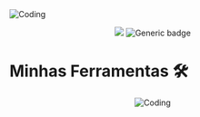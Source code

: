 <img align="center" alt="Coding" src="https://media.discordapp.net/attachments/546002217711435798/994314888602210334/Group_1_1.png?width=994&height=459">

<div align="center">
  
![](https://komarev.com/ghpvc/?username=yuriMartins&color=blueviolet&label=Visualizações) 
 ![Generic badge](https://img.shields.io/badge/Repositórios-11-blueviolet)

</div>

# Minhas Ferramentas 🛠 

<div align="center">
 
  <img align="center" alt="Coding" src="https://media.discordapp.net/attachments/546002217711435798/994327482754928803/icon__html_5_.png">

</div>
